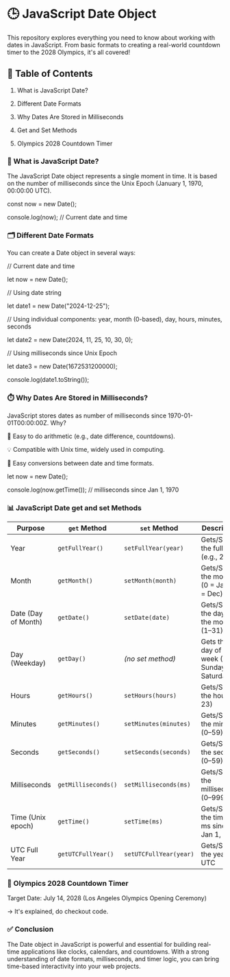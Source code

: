 # 🕒 JavaScript Date Object 

This repository explores everything you need to know about working with dates in JavaScript.
From basic formats to creating a real-world countdown timer to the 2028 Olympics, it's all covered!

## 📌 Table of Contents

1. What is JavaScript Date?

2. Different Date Formats

3. Why Dates Are Stored in Milliseconds

4. Get and Set Methods

5. Olympics 2028 Countdown Timer


### 📅 What is JavaScript Date?

The JavaScript Date object represents a single moment in time. It is based on the number of milliseconds since the Unix Epoch (January 1, 1970, 00:00:00 UTC).

const now = new Date();

console.log(now);    // Current date and time


### 🗂️ Different Date Formats

You can create a Date object in several ways:


// Current date and time

let now = new Date();


// Using date string

let date1 = new Date("2024-12-25");


// Using individual components: year, month (0-based), day, hours, minutes, seconds

let date2 = new Date(2024, 11, 25, 10, 30, 0);


// Using milliseconds since Unix Epoch

let date3 = new Date(1672531200000);


console.log(date1.toString());



### ⏱️ Why Dates Are Stored in Milliseconds?
JavaScript stores dates as number of milliseconds since 1970-01-01T00:00:00Z. Why?

📐 Easy to do arithmetic (e.g., date difference, countdowns).

💡 Compatible with Unix time, widely used in computing.

🔄 Easy conversions between date and time formats.


let now = new Date();

console.log(now.getTime()); // milliseconds since Jan 1, 1970



### 📊 JavaScript Date get and set Methods

| Purpose             | `get` Method           | `set` Method             | Description                                         |
| ------------------- | ---------------------- | ------------------------ | --------------------------------------------------- |
| Year                | `getFullYear()`        | `setFullYear(year)`      | Gets/Sets the full year (e.g., 2025)                |
| Month               | `getMonth()`           | `setMonth(month)`        | Gets/Sets the month (0 = Jan, 11 = Dec)             |
| Date (Day of Month) | `getDate()`            | `setDate(date)`          | Gets/Sets the day of the month (1–31)               |
| Day (Weekday)       | `getDay()`             | *(no set method)*        | Gets the day of the week (0 = Sunday, 6 = Saturday) |
| Hours               | `getHours()`           | `setHours(hours)`        | Gets/Sets the hour (0–23)                           |
| Minutes             | `getMinutes()`         | `setMinutes(minutes)`    | Gets/Sets the minutes (0–59)                        |
| Seconds             | `getSeconds()`         | `setSeconds(seconds)`    | Gets/Sets the seconds (0–59)                        |
| Milliseconds        | `getMilliseconds()`    | `setMilliseconds(ms)`    | Gets/Sets the milliseconds (0–999)                  |
| Time (Unix epoch)   | `getTime()`            | `setTime(ms)`            | Gets/Sets the time in ms since Jan 1, 1970          |
| UTC Full Year       | `getUTCFullYear()`     | `setUTCFullYear(year)`   | Gets/Sets the year in UTC                           |





### 🏅 Olympics 2028 Countdown Timer

Target Date: July 14, 2028 (Los Angeles Olympics Opening Ceremony)

-> It's explained, do checkout code.


### ✅ Conclusion

The Date object in JavaScript is powerful and essential for building real-time applications like clocks, calendars, and countdowns.
With a strong understanding of date formats, milliseconds, and timer logic, you can bring time-based interactivity into your web projects.

